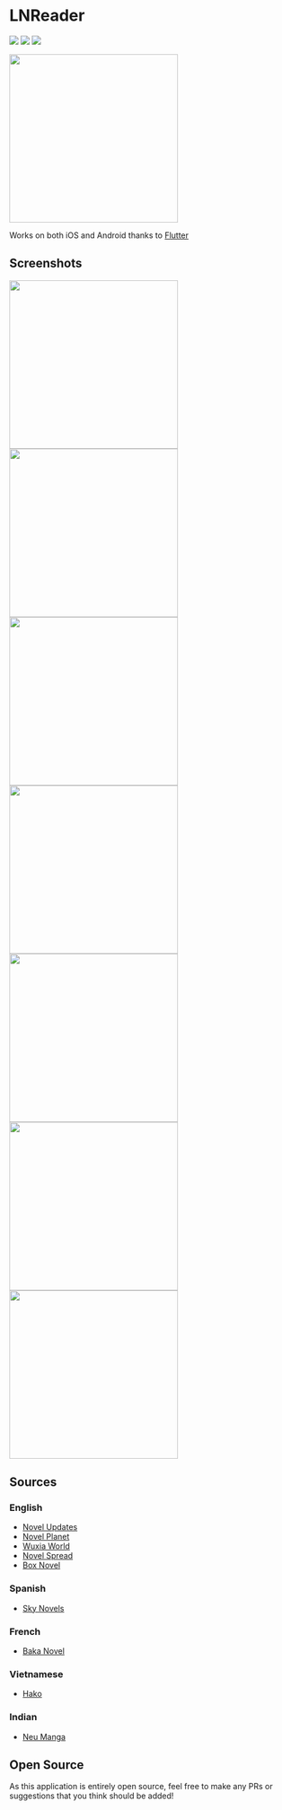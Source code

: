 # LNReader

![](https://img.shields.io/github/license/mashape/apistatus.svg)
[![](https://img.shields.io/badge/donate-patreon-orange.svg)](https://www.patreon.com/bePatron?c=954360)
[![](https://img.shields.io/badge/donate-paypal-blue.svg)](https://paypal.me/TSedlar)

<img src="assets/images/release/android/feature_graphic.png" width="300" />


Works on both iOS and Android thanks to [Flutter](https://flutter.dev/)

## Screenshots

<p>
  <img src="assets/images/release/android/ss1.png" width="300" />
  <img src="assets/images/release/android/ss2.png" width="300" />
  <img src="assets/images/release/android/ss3.png" width="300" />
  <img src="assets/images/release/android/ss4.png" width="300" />
  <img src="assets/images/release/android/ss5.png" width="300" />
  <img src="assets/images/release/android/ss6.png" width="300" />
  <img src="assets/images/release/android/ss7.png" width="300" />
</p>

## Sources

### English
- [Novel Updates](https://www.novelupdates.com)
- [Novel Planet](https://novelplanet.com/)
- [Wuxia World](https://wuxiaworld.online/)
- [Novel Spread](https://www.novelspread.com/)
- [Box Novel](https://boxnovel.com/)

### Spanish
- [Sky Novels](https://www.skynovels.net/)

### French
- [Baka Novel](https://www.bakanovel.com/)

### Vietnamese
- [Hako](https://ln.hako.re/)

### Indian
- [Neu Manga](https://neumanga.tv/)

## Open Source

As this application is entirely open source, feel free to make any PRs or suggestions that you think should be added!
